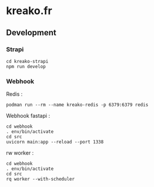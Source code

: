 # kreako.fr

## Development

### Strapi

```
cd kreako-strapi
npm run develop
```

### Webhook

Redis :

```
podman run --rm --name kreako-redis -p 6379:6379 redis
```

Webhook fastapi :

```
cd webhook
. env/bin/activate
cd src
uvicorn main:app --reload --port 1338
```

rw worker :

```
cd webhook
. env/bin/activate
cd src
rq worker --with-scheduler
```
